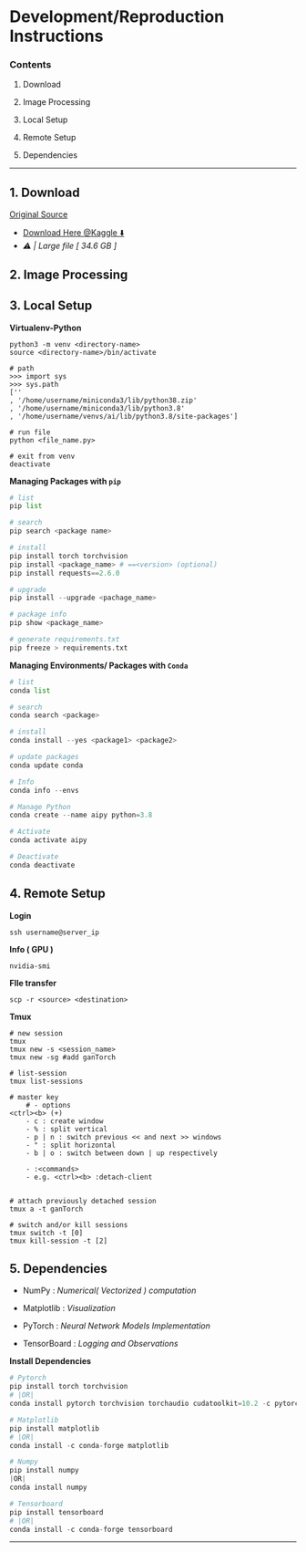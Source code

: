 # Development/Reproduction Instructions

### Contents

1. Download

2. Image Processing

3. Local Setup

4. Remote Setup

5. Dependencies

****

## 1. Download

[Original Source](https://www.wikiart.org/)
- [Download Here @Kaggle :arrow_down:](https://www.kaggle.com/ipythonx/wikiart-gangogh-creating-art-gan/download)
- *⚠️ | Large file [ 34.6 GB ]*


## 2. Image Processing

## 3. Local Setup

**Virtualenv-Python**

```shell
python3 -m venv <directory-name>
source <directory-name>/bin/activate

# path
>>> import sys
>>> sys.path
[''
, '/home/username/miniconda3/lib/python38.zip'
, '/home/username/miniconda3/lib/python3.8'
, '/home/username/venvs/ai/lib/python3.8/site-packages']

# run file
python <file_name.py>

# exit from venv
deactivate
```

**Managing Packages with `pip`**

```python
# list
pip list

# search
pip search <package name>

# install
pip install torch torchvision
pip install <package_name> # ==<version> (optional)
pip install requests==2.6.0

# upgrade
pip install --upgrade <pachage_name>

# package info
pip show <package_name>

# generate requirements.txt
pip freeze > requirements.txt
```

**Managing Environments/ Packages with `Conda`**

```python
# list
conda list

# search
conda search <package>

# install 
conda install --yes <package1> <package2>

# update packages
conda update conda 

# Info
conda info --envs

# Manage Python
conda create --name aipy python=3.8

# Activate
conda activate aipy

# Deactivate
conda deactivate
```

## 4. Remote Setup

**Login**

```
ssh username@server_ip
```

**Info ( GPU )**

```shell
nvidia-smi 
```

**FIle transfer**

```shell
scp -r <source> <destination>

```

**Tmux** 

```shell
# new session
tmux
tmux new -s <session_name>
tmux new -sg #add ganTorch

# list-session
tmux list-sessions

# master key 
    # - options    
<ctrl><b> (+)
    - c : create window
    - % : split vertical
    - p | n : switch previous << and next >> windows
    - " : split horizontal
    - b | o : switch between down | up respectively

    - :<commands>
    - e.g. <ctrl><b> :detach-client


# attach previously detached session
tmux a -t ganTorch

# switch and/or kill sessions
tmux switch -t [0]
tmux kill-session -t [2]

```

## 5. Dependencies

- NumPy : *Numerical( Vectorized ) computation*

- Matplotlib : *Visualization*

- PyTorch : *Neural Network Models Implementation*

- TensorBoard : *Logging and Observations*

**Install Dependencies**

```python
# Pytorch
pip install torch torchvision
# |OR|
conda install pytorch torchvision torchaudio cudatoolkit=10.2 -c pytorch

# Matplotlib
pip install matplotlib
# |OR|
conda install -c conda-forge matplotlib

# Numpy
pip install numpy
|OR|
conda install numpy

# Tensorboard
pip install tensorboard
# |OR|
conda install -c conda-forge tensorboard
```

****